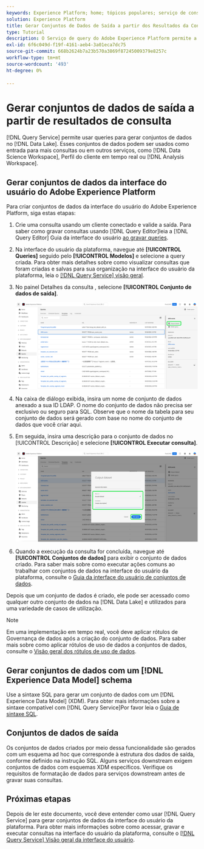```yaml
---
keywords: Experience Platform; home; tópicos populares; serviço de consulta; serviço de consulta; gerar conjuntos de dados; gerar conjunto de dados; criar conjunto de dados;
solution: Experience Platform
title: Gerar Conjuntos de Dados de Saída a partir dos Resultados da Consulta
type: Tutorial
description: O Serviço de query do Adobe Experience Platform permite a criação de conjuntos de dados da interface do usuário. Depois que um conjunto de dados é criado, ele pode ser acessado como qualquer outro conjunto de dados no Data Lake e usado para uma variedade de casos de uso.
exl-id: 6f6c049d-f19f-4161-aeb4-3a01eca7dc75
source-git-commit: 668b2624b7a23b570a3869f87245009379e8257c
workflow-type: tm+mt
source-wordcount: '493'
ht-degree: 0%

---
```


# Gerar conjuntos de dados de saída a partir de resultados de consulta

[!DNL Query Service] permite usar queries para gerar conjuntos de dados no [!DNL Data Lake]. Esses conjuntos de dados podem ser usados como entrada para mais consultas ou em outros serviços, como [!DNL Data Science Workspace], Perfil do cliente em tempo real ou [!DNL Analysis Workspace].

## Gerar conjuntos de dados da interface do usuário do Adobe Experience Platform

Para criar conjuntos de dados da interface do usuário do Adobe Experience Platform, siga estas etapas:

1. Crie uma consulta usando um cliente conectado e valide a saída. Para saber como gravar consultas usando [!DNL Query Editor]leia a [!DNL Query Editor] Guia da interface do usuário [ao gravar queries](./user-guide.md#writing-queries).

2. Na interface do usuário da plataforma, navegue até **[!UICONTROL Queries]** seguido pelo **[!UICONTROL Modelos]** e selecione a query criada. Para obter mais detalhes sobre como visualizar consultas que foram criadas e salvas para sua organização na interface do usuário da plataforma, leia o [[!DNL Query Service] visão geral](./overview.md#browse).

3. No painel Detalhes da consulta , selecione **[!UICONTROL Conjunto de dados de saída]**.

   ![A guia Queries workspace Templates com o conjunto de dados Select Output realçado.](../images/ui/create-datasets/output-dataset.png)

4. Na caixa de diálogo exibida, insira um nome de conjunto de dados anexado a sua ID LDAP. O nome do conjunto de dados não precisa ser exclusivo ou seguro para SQL. Observe que o nome da tabela para seu conjunto de dados será gerado com base no nome do conjunto de dados que você criar aqui.

5. Em seguida, insira uma descrição para o conjunto de dados no [!UICONTROL Descrição] e selecione **[!UICONTROL Executar consulta]**.

   ![A caixa de diálogo Conjunto de dados de saída com os detalhes do conjunto de dados e executar a consulta realçada](../images/ui/create-datasets/run-query.png)

6. Quando a execução da consulta for concluída, navegue até **[!UICONTROL Conjuntos de dados]** para exibir o conjunto de dados criado. Para saber mais sobre como executar ações comuns ao trabalhar com conjuntos de dados na interface do usuário da plataforma, consulte o [Guia da interface do usuário de conjuntos de dados](../../catalog/datasets/user-guide.md).

Depois que um conjunto de dados é criado, ele pode ser acessado como qualquer outro conjunto de dados na [!DNL Data Lake] e utilizados para uma variedade de casos de utilização.

>[!NOTE]
>
>Em uma implementação em tempo real, você deve aplicar rótulos de Governança de dados após a criação do conjunto de dados. Para saber mais sobre como aplicar rótulos de uso de dados a conjuntos de dados, consulte o [Visão geral dos rótulos de uso de dados](../../data-governance/labels/overview.md).

## Gerar conjuntos de dados com um [!DNL Experience Data Model] schema

Use a sintaxe SQL para gerar um conjunto de dados com um [!DNL Experience Data Model] (XDM). Para obter mais informações sobre a sintaxe compatível com [!DNL Query Service]Por favor leia o [Guia de sintaxe SQL](../sql/syntax.md#create-table-as-select).

## Conjuntos de dados de saída

Os conjuntos de dados criados por meio dessa funcionalidade são gerados com um esquema ad hoc que corresponde à estrutura dos dados de saída, conforme definido na instrução SQL. Alguns serviços downstream exigem conjuntos de dados com esquemas XDM específicos. Verifique os requisitos de formatação de dados para serviços downstream antes de gravar suas consultas.

## Próximas etapas

Depois de ler este documento, você deve entender como usar [!DNL Query Service] para gerar conjuntos de dados da interface do usuário da plataforma. Para obter mais informações sobre como acessar, gravar e executar consultas na interface do usuário da plataforma, consulte o [[!DNL Query Service] Visão geral da interface do usuário](./overview.md).
